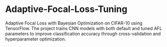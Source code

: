 # Adaptive-Focal-Loss-Tuning
Adaptive Focal Loss with Bayesian Optimization on CIFAR-10 using TensorFlow. The project trains CNN models with both default and tuned AFL parameters to improve classification accuracy through cross-validation and hyperparameter optimization.
